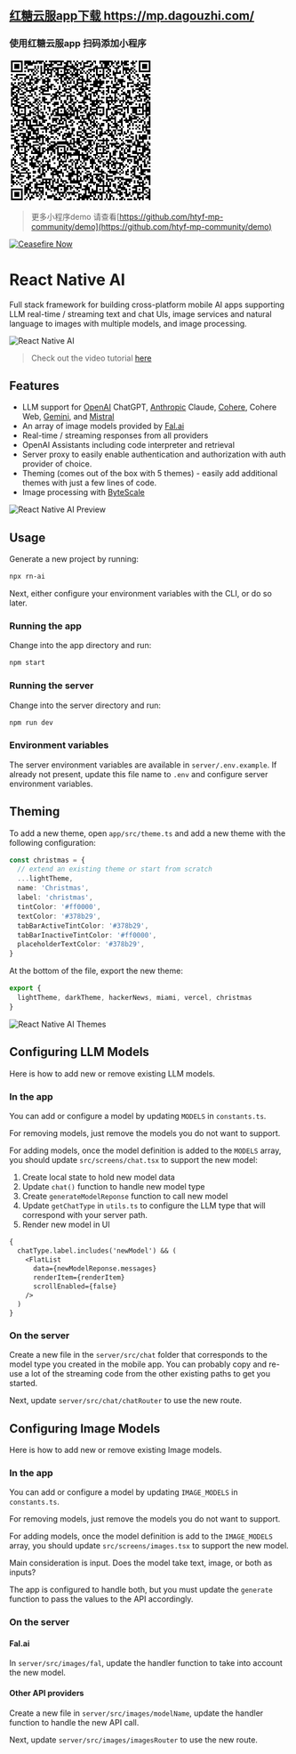 ## [红糖云服app下载 https://mp.dagouzhi.com/ ](https://mp.dagouzhi.com/)

### 使用红糖云服app 扫码添加小程序

[![小程序码](./app/qrcode.png)](https://share.dagouzhi.com/#/pages/index/index?data=%7B%22type%22%3A%22app%22%2C%22name%22%3A%22%E8%81%9A%E5%90%88AI%22%2C%22projectname%22%3A%22%E8%81%9A%E5%90%88AI%22%2C%22appid%22%3A%22react_native_ai_996%22%2C%22appUrlConfig%22%3A%22https%3A%2F%2Fraw.gitmirror.com%2Fhtyf-mp-community%2Freact-native-ai%2Fmaster%2Fdgz%2Fbuild%2Foutputs%2Fapp.json%22%2C%22zipUrl%22%3A%22https%3A%2F%2Fraw.gitmirror.com%2Fhtyf-mp-community%2Freact-native-ai%2Fmaster%2Fdgz%2Fbuild%2Foutputs%2Fdist.dgz%22%7D)

>更多小程序demo 请查看[https://github.com/htyf-mp-community/demo](https://github.com/htyf-mp-community/demo)




[![Ceasefire Now](https://badge.techforpalestine.org/default)](https://techforpalestine.org/learn-more)

# React Native AI

Full stack framework for building cross-platform mobile AI apps supporting LLM real-time / streaming text and chat UIs, image services and natural language to images with multiple models, and image processing.

![React Native AI](https://i.imgur.com/AOOgBM0.png)

> Check out the video tutorial [here](https://www.youtube.com/watch?v=zf3NnTU5pr4)

## Features

- LLM support for [OpenAI](https://openai.com/) ChatGPT, [Anthropic](https://anthropic.com) Claude, [Cohere](https://cohere.com/), Cohere Web, [Gemini](https://makersuite.google.com), and [Mistral](https://mistral.ai/)
- An array of image models provided by [Fal.ai](https://www.fal.ai/)
- Real-time / streaming responses from all providers
- OpenAI Assistants including code interpreter and retrieval
- Server proxy to easily enable authentication and authorization with auth provider of choice.
- Theming (comes out of the box with 5 themes) - easily add additional themes with just a few lines of code.
- Image processing with [ByteScale](https://bytescale.com/)

![React Native AI Preview](https://i.imgur.com/D4LIVal.png)

## Usage

Generate a new project by running:

```sh
npx rn-ai
```

Next, either configure your environment variables with the CLI, or do so later.

### Running the app

Change into the app directory and run:

```sh
npm start
```

### Running the server

Change into the server directory and run:

```sh
npm run dev
```

### Environment variables

The server environment variables are available in `server/.env.example`. If already not present, update this file name to `.env` and configure server environment variables.

## Theming

To add a new theme, open `app/src/theme.ts` and add a new theme with the following configuration:

```ts
const christmas = {
  // extend an existing theme or start from scratch
  ...lightTheme,
  name: 'Christmas',
  label: 'christmas',
  tintColor: '#ff0000',
  textColor: '#378b29',
  tabBarActiveTintColor: '#378b29',
  tabBarInactiveTintColor: '#ff0000',
  placeholderTextColor: '#378b29',
}
```

At the bottom of the file, export the new theme:

```ts
export {
  lightTheme, darkTheme, hackerNews, miami, vercel, christmas
}
```

![React Native AI Themes](https://i.imgur.com/7Gser4F.png)

## Configuring LLM Models

Here is how to add new or remove existing LLM models.

### In the app

You can add or configure a model by updating `MODELS` in `constants.ts`.

For removing models, just remove the models you do not want to support.

For adding models, once the model definition is added to the `MODELS` array, you should update `src/screens/chat.tsx` to support the new model:

1. Create local state to hold new model data
2. Update `chat()` function to handle new model type
3. Create `generateModelReponse` function to call new model
4. Update `getChatType` in `utils.ts` to configure the LLM type that will correspond with your server path.
5. Render new model in UI

```tsx
{
  chatType.label.includes('newModel') && (
    <FlatList
      data={newModelReponse.messages}
      renderItem={renderItem}
      scrollEnabled={false}
    />
  )
}
```

### On the server

Create a new file in the `server/src/chat` folder that corresponds to the model type you created in the mobile app. You can probably copy and re-use a lot of the streaming code from the other existing paths to get you started.

Next, update `server/src/chat/chatRouter` to use the new route.

## Configuring Image Models

Here is how to add new or remove existing Image models.

### In the app

You can add or configure a model by updating `IMAGE_MODELS` in `constants.ts`.

For removing models, just remove the models you do not want to support.

For adding models, once the model definition is add to the `IMAGE_MODELS` array, you should update `src/screens/images.tsx` to support the new model.

Main consideration is input. Does the model take text, image, or both as inputs?

The app is configured to handle both, but you must update the `generate` function to pass the values to the API accordingly.

### On the server

#### Fal.ai

In `server/src/images/fal`, update the handler function to take into account the new model.

#### Other API providers

Create a new file in `server/src/images/modelName`, update the handler function to handle the new API call.

Next, update `server/src/images/imagesRouter` to use the new route.